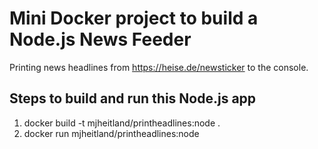 # Mini Docker project to build a Node.js News Feeder

Printing news headlines from https://heise.de/newsticker to the console.

## Steps to build and run this Node.js app

1. docker build -t mjheitland/printheadlines:node .
2. docker run mjheitland/printheadlines:node
